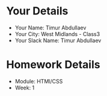 <!--

The title for your pull request should be made in this format

CITY CLASS_NO - FIRST_NAME LAST_NAME - MODULE - WEEK_NO

For example,

London Class 7 - Chris Owen - HTMl/CSS - Week 1

-->

# Your Details

- Your Name: Timur Abdullaev
- Your City: West Midlands - Class3
- Your Slack Name: Timur Abdullaev

# Homework Details

- Module: HTMl/CSS
- Week: 1
